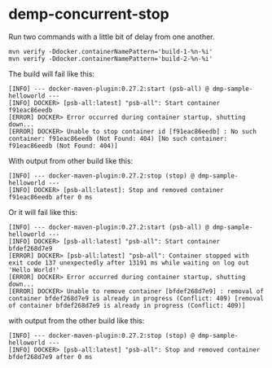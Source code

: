 # demp-concurrent-stop

Run two commands with a little bit of delay from one another.
```
mvn verify -Ddocker.containerNamePattern='build-1-%n-%i'
mvn verify -Ddocker.containerNamePattern='build-2-%n-%i'
```

The build will fail like this:
```
[INFO] --- docker-maven-plugin:0.27.2:start (psb-all) @ dmp-sample-helloworld ---
[INFO] DOCKER> [psb-all:latest] "psb-all": Start container f91eac86eedb
[ERROR] DOCKER> Error occurred during container startup, shutting down...
[ERROR] DOCKER> Unable to stop container id [f91eac86eedb] : No such container: f91eac86eedb (Not Found: 404) [No such container: f91eac86eedb (Not Found: 404)]
```

With output from other build like this:
```
[INFO] --- docker-maven-plugin:0.27.2:stop (stop) @ dmp-sample-helloworld ---
[INFO] DOCKER> [psb-all:latest]: Stop and removed container f91eac86eedb after 0 ms
```

Or it will fail like this:
```
[INFO] --- docker-maven-plugin:0.27.2:start (psb-all) @ dmp-sample-helloworld ---
[INFO] DOCKER> [psb-all:latest] "psb-all": Start container bfdef268d7e9
[ERROR] DOCKER> [psb-all:latest] "psb-all": Container stopped with exit code 137 unexpectedly after 13191 ms while waiting on log out 'Hello World!'
[ERROR] DOCKER> Error occurred during container startup, shutting down...
[ERROR] DOCKER> Unable to remove container [bfdef268d7e9] : removal of container bfdef268d7e9 is already in progress (Conflict: 409) [removal of container bfdef268d7e9 is already in progress (Conflict: 409)]
```

with output from the other build like this:
```
[INFO] --- docker-maven-plugin:0.27.2:stop (stop) @ dmp-sample-helloworld ---
[INFO] DOCKER> [psb-all:latest] "psb-all": Stop and removed container bfdef268d7e9 after 0 ms
```
